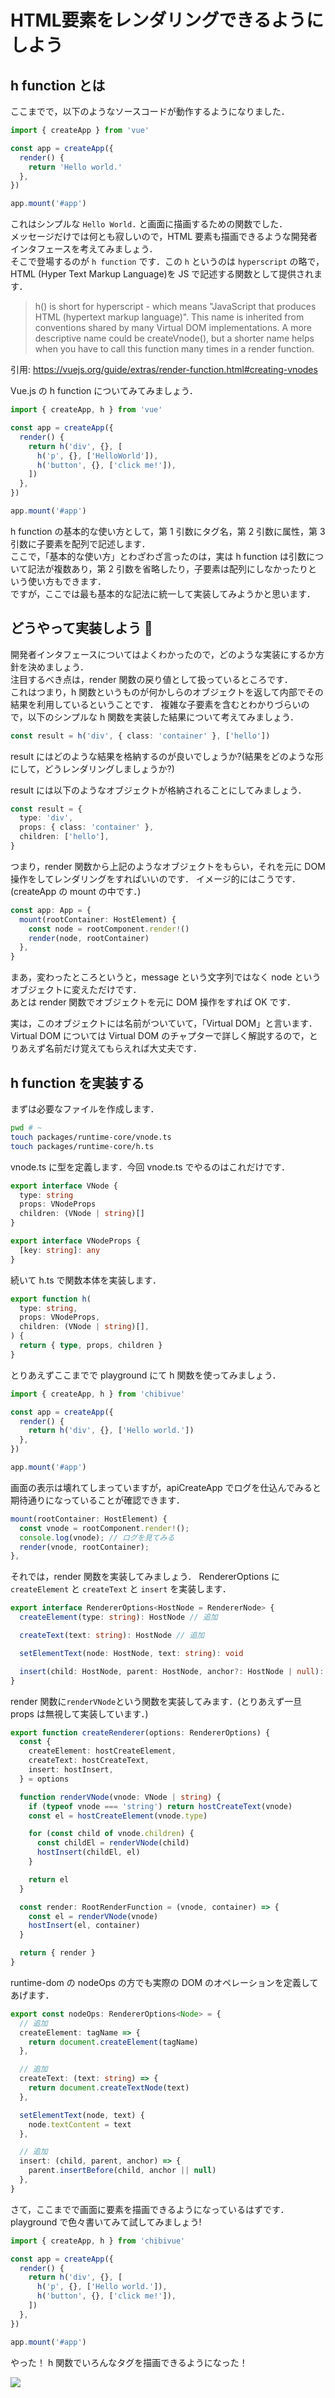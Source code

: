 # HTML要素をレンダリングできるようにしよう

## h function とは

ここまでで，以下のようなソースコードが動作するようになりました．

```ts
import { createApp } from 'vue'

const app = createApp({
  render() {
    return 'Hello world.'
  },
})

app.mount('#app')
```

これはシンプルな `Hello World.` と画面に描画するための関数でした．  
メッセージだけでは何とも寂しいので，HTML 要素も描画できるような開発者インタフェースを考えてみましょう．  
そこで登場するのが `h function` です．この `h` というのは `hyperscript` の略で，HTML (Hyper Text Markup Language)を JS で記述する関数として提供されます．

> h() is short for hyperscript - which means "JavaScript that produces HTML (hypertext markup language)". This name is inherited from conventions shared by many Virtual DOM implementations. A more descriptive name could be createVnode(), but a shorter name helps when you have to call this function many times in a render function.

引用: https://vuejs.org/guide/extras/render-function.html#creating-vnodes

Vue.js の h function についてみてみましょう．

```ts
import { createApp, h } from 'vue'

const app = createApp({
  render() {
    return h('div', {}, [
      h('p', {}, ['HelloWorld']),
      h('button', {}, ['click me!']),
    ])
  },
})

app.mount('#app')
```

h function の基本的な使い方として，第 1 引数にタグ名，第 2 引数に属性，第 3 引数に子要素を配列で記述します．  
ここで，「基本的な使い方」とわざわざ言ったのは，実は h function は引数について記法が複数あり，第 2 引数を省略したり，子要素は配列にしなかったりという使い方もできます．  
ですが，ここでは最も基本的な記法に統一して実装してみようかと思います．

## どうやって実装しよう 🤔

開発者インタフェースについてはよくわかったので，どのような実装にするか方針を決めましょう．  
注目するべき点は，render 関数の戻り値として扱っているところです．  
これはつまり，h 関数というものが何かしらのオブジェクトを返して内部でその結果を利用しているということです．
複雑な子要素を含むとわかりづらいので，以下のシンプルな h 関数を実装した結果について考えてみましょう．

```ts
const result = h('div', { class: 'container' }, ['hello'])
```

result にはどのような結果を格納するのが良いでしょうか?(結果をどのような形にして，どうレンダリングしましょうか?)

result には以下のようなオブジェクトが格納されることにしてみましょう．

```ts
const result = {
  type: 'div',
  props: { class: 'container' },
  children: ['hello'],
}
```

つまり，render 関数から上記のようなオブジェクトをもらい，それを元に DOM 操作をしてレンダリングをすればいいのです．
イメージ的にはこうです．(createApp の mount の中です．)

```ts
const app: App = {
  mount(rootContainer: HostElement) {
    const node = rootComponent.render!()
    render(node, rootContainer)
  },
}
```

まあ，変わったところというと，message という文字列ではなく node というオブジェクトに変えただけです．  
あとは render 関数でオブジェクトを元に DOM 操作をすれば OK です．

実は，このオブジェクトには名前がついていて，「Virtual DOM」と言います．  
Virtual DOM については Virtual DOM のチャプターで詳しく解説するので，とりあえず名前だけ覚えてもらえれば大丈夫です．

## h function を実装する

まずは必要なファイルを作成します．

```sh
pwd # ~
touch packages/runtime-core/vnode.ts
touch packages/runtime-core/h.ts
```

vnode.ts に型を定義します．今回 vnode.ts でやるのはこれだけです．

```ts
export interface VNode {
  type: string
  props: VNodeProps
  children: (VNode | string)[]
}

export interface VNodeProps {
  [key: string]: any
}
```

続いて h.ts で関数本体を実装します．

```ts
export function h(
  type: string,
  props: VNodeProps,
  children: (VNode | string)[],
) {
  return { type, props, children }
}
```

とりあえずここまでで playground にて h 関数を使ってみましょう．

```ts
import { createApp, h } from 'chibivue'

const app = createApp({
  render() {
    return h('div', {}, ['Hello world.'])
  },
})

app.mount('#app')
```

画面の表示は壊れてしまっていますが，apiCreateApp でログを仕込んでみると期待通りになっていることが確認できます．

```ts
mount(rootContainer: HostElement) {
  const vnode = rootComponent.render!();
  console.log(vnode); // ログを見てみる
  render(vnode, rootContainer);
},
```

それでは，render 関数を実装してみましょう．
RendererOptions に `createElement` と `createText` と `insert` を実装します．

```ts
export interface RendererOptions<HostNode = RendererNode> {
  createElement(type: string): HostNode // 追加

  createText(text: string): HostNode // 追加

  setElementText(node: HostNode, text: string): void

  insert(child: HostNode, parent: HostNode, anchor?: HostNode | null): void // 追加
}
```

render 関数に`renderVNode`という関数を実装してみます．(とりあえず一旦 props は無視して実装しています．)

```ts
export function createRenderer(options: RendererOptions) {
  const {
    createElement: hostCreateElement,
    createText: hostCreateText,
    insert: hostInsert,
  } = options

  function renderVNode(vnode: VNode | string) {
    if (typeof vnode === 'string') return hostCreateText(vnode)
    const el = hostCreateElement(vnode.type)

    for (const child of vnode.children) {
      const childEl = renderVNode(child)
      hostInsert(childEl, el)
    }

    return el
  }

  const render: RootRenderFunction = (vnode, container) => {
    const el = renderVNode(vnode)
    hostInsert(el, container)
  }

  return { render }
}
```

runtime-dom の nodeOps の方でも実際の DOM のオペレーションを定義してあげます．

```ts
export const nodeOps: RendererOptions<Node> = {
  // 追加
  createElement: tagName => {
    return document.createElement(tagName)
  },

  // 追加
  createText: (text: string) => {
    return document.createTextNode(text)
  },

  setElementText(node, text) {
    node.textContent = text
  },

  // 追加
  insert: (child, parent, anchor) => {
    parent.insertBefore(child, anchor || null)
  },
}
```

さて，ここまでで画面に要素を描画できるようになっているはずです．
playground で色々書いてみて試してみましょう!

```ts
import { createApp, h } from 'chibivue'

const app = createApp({
  render() {
    return h('div', {}, [
      h('p', {}, ['Hello world.']),
      h('button', {}, ['click me!']),
    ])
  },
})

app.mount('#app')
```

やった！ h 関数でいろんなタグを描画できるようになった！

![](https://raw.githubusercontent.com/chibivue-land/chibivue/main/book/images/simple_h_function.png)
